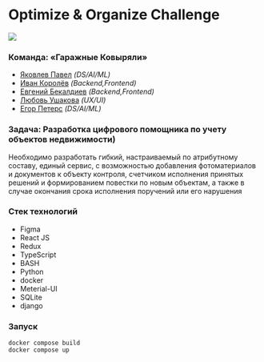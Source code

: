 # Optimize & Organize Challenge
![](https://contestfiles.storage.yandexcloud.net/companies/86a6a31f4467a95b9020dad414fbf7e0/contests/853/3m357MOH_1678886149.webp)



### Команда: **«Гаражные Ковыряли»**
- [Яковлев Павел](https://t.me/poulyak) _(DS/AI/ML)_
- [Иван Королёв](https://t.me/korlivan) _(Backend,Frontend)_
- [Евгений Бекалдиев](https://t.me/sejapoe) _(Backend,Frontend)_
- [Любовь Ушакова](https://t.me/loveushakova) _(UX/UI)_
- [Егор Петерс](https://t.me/egorka_pomedorka) _(DS/AI/ML)_

### Задача: **Разработка цифрового помощника по учету объектов недвижимости)**
Необходимо разработать гибкий, настраиваемый по атрибутному составу, единый сервис, с возможностью добавления фотоматериалов и документов к объекту контроля, счетчиком исполнения принятых решений и формированием повестки по новым объектам, а также в случае окончания срока исполнения поручений или его нарушения

### Стек технологий
- Figma
- React JS
- Redux
- TypeScript
- BASH
- Python
- docker
- Meterial-UI
- SQLite
- django

### Запуск
```
docker compose build
docker compose up
```

